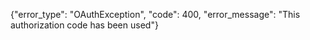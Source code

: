 {"error_type": "OAuthException", "code": 400, "error_message": "This authorization code has been used"}